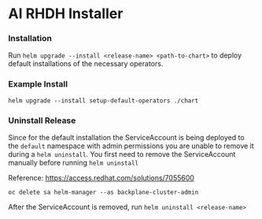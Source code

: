 # AI RHDH Installer

### Installation

Run `helm upgrade --install <release-name> <path-to-chart>` to deploy default installations of the necessary operators.

### Example Install

`helm upgrade --install setup-default-operators ./chart`

### Uninstall Release

Since for the default installation the ServiceAccount is being deployed to the `default` namespace with admin permissions you are unable to remove it during a `helm uninstall`. You first need to remove the ServiceAccount manually before running `helm uninstall`

Reference: https://access.redhat.com/solutions/7055600

`oc delete sa helm-manager --as backplane-cluster-admin`

After the ServiceAccount is removed, run `helm uninstall <release-name>`
